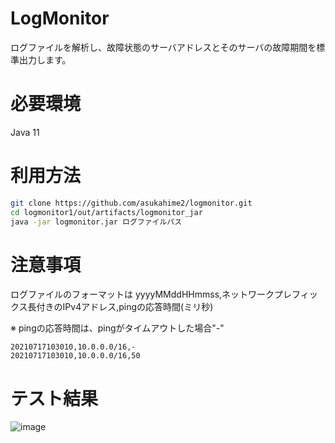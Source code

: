 # LogMonitor
ログファイルを解析し、故障状態のサーバアドレスとそのサーバの故障期間を標準出力します。

# 必要環境
Java 11

# 利用方法

```bash
git clone https://github.com/asukahime2/logmonitor.git
cd logmonitor1/out/artifacts/logmonitor_jar
java -jar logmonitor.jar ログファイルパス
```

# 注意事項
ログファイルのフォーマットは
yyyyMMddHHmmss,ネットワークプレフィックス長付きのIPv4アドレス,pingの応答時間(ミリ秒)

※ pingの応答時間は、pingがタイムアウトした場合"-"

```
20210717103010,10.0.0.0/16,-
20210717103010,10.0.0.0/16,50
```

# テスト結果
![image](https://user-images.githubusercontent.com/87558811/126043841-1e1f47d1-7bc2-4d10-8c3a-ae1b00928d9b.png)
